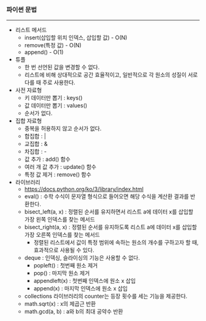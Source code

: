 ### 파이썬 문법

---

* 리스트 메서드
  * insert(삽입할 위치 인덱스, 삽입할 값) - O(N)
  * remove(특정 값) - O(N)
  * append() - O(1)
* 튜플
  * 한 번 선언된 값을 변경할 수 없다.
  * 리스트에 비해 상대적으로 공간 효율적이고, 일반적으로 각 원소의 성질이 서로 다를 때 주로 사용한다.
* 사전 자료형
  * 키 데이터만 뽑기 : keys()
  * 값 데이터만 뽑기 : values()
  * 순서가 없다.
* 집합 자료형
  * 중복을 허용하지 않고 순서가 없다.
  * 합집합 : |
  * 교집합 : &
  * 차집합 : -
  * 값 추가 : add() 함수
  * 여러 개 값 추가 : update() 함수
  * 특정 값 제거 : remove() 함수
* 라이브러리
  * https://docs.python.org/ko/3/library/index.html
  * eval() : 수학 수식이 문자열 형식으로 들어오면 해당 수식을 계산환 결과를 반환한다.
  * bisect_left(a, x) : 정렬된 순서를 유지하면서 리스트 a에 데이터 x를 삽입할 가장 왼쪽 인덱스를 찾는 메서드
  * bisect_right(a, x) : 정렬된 순서를 유지하도록 리스트 a에 데이터 x를 삽입할 가장 오른쪽 인덱스를 찾는 메서드
    * 정렬된 리스트에서 값이 특정 범위에 속하는 원소의 개수를 구하고자 할 때, 효과적으로 사용될 수 있다.
  * deque : 인덱싱, 슬라이싱의 기능은 사용할 수 없다.
    * popleft() : 첫번째 원소 제거
    * pop() : 마지막 원소 제거
    * appendleft(x) : 첫번째 인덱스에 원소 x 삽입
    * append(x) : 마지막 인덱스에 원소 x 삽입
  * collections 라이브러리의 counter는 등장 횟수를 세는 기능을 제공한다.
  * math.sqrt(x) : x의 제곱근 반환
  * math.gcd(a, b) : a와 b의 최대 공약수 반환 